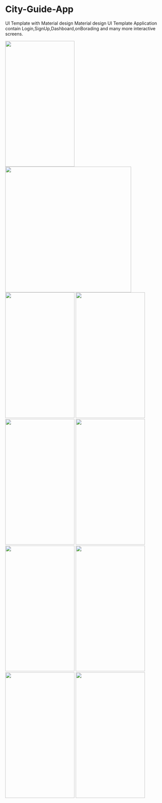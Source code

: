 # City-Guide-App
UI Template with Material design
Material design UI Template Application contain Login,SignUp,Dashboard,onBorading and many more interactive screens.

<p float="left">
<img src="https://user-images.githubusercontent.com/72120614/101859917-781c1d00-3b21-11eb-83d6-748b596f3069.png" width="220" height="400" />
 
<img src="https://user-images.githubusercontent.com/72120614/101859942-836f4880-3b21-11eb-809d-b62a8068136e.png" height="400" />

<img src="https://user-images.githubusercontent.com/72120614/101859958-8ec27400-3b21-11eb-9bdb-ed98625d0f45.png" width="220" height="400" />

<img src="https://user-images.githubusercontent.com/72120614/101859974-95e98200-3b21-11eb-9239-fba299f479ef.png" width="220" height="400" />


<img src="https://user-images.githubusercontent.com/72120614/101859986-9f72ea00-3b21-11eb-978b-ff9f4eaea50c.png" width="220" height="400" />
<img src="https://user-images.githubusercontent.com/72120614/101860126-f5e02880-3b21-11eb-97be-92cc5700a8d2.png" width="220" height="400" />
<img src="https://user-images.githubusercontent.com/72120614/101860176-1314f700-3b22-11eb-824e-57b99104bcbd.png" width="220" height="400" />
<img src="https://user-images.githubusercontent.com/72120614/101860184-17411480-3b22-11eb-9fec-1d28997cba80.png" width="220" height="400" />

<img src="https://user-images.githubusercontent.com/72120614/101860190-1ad49b80-3b22-11eb-9b70-bf8f3ad010f6.png" width="220" height="400" />
<img src="https://user-images.githubusercontent.com/72120614/101860198-1f00b900-3b22-11eb-9e14-3b1b316b8c0d.png" width="220" height="400" />


</p>

